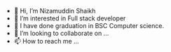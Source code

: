 - 👋 Hi, I’m Nizamuddin Shaikh
- 👀 I’m interested in Full stack developer
- 🌱 I have done graduation in BSC Computer science.
- 💞️ I’m looking to collaborate on ...
- 📫 How to reach me ...

<!---
Zayn0915/Zayn0915 is a ✨ special ✨ repository because its `README.md` (this file) appears on your GitHub profile.
You can click the Preview link to take a look at your changes.
--->
